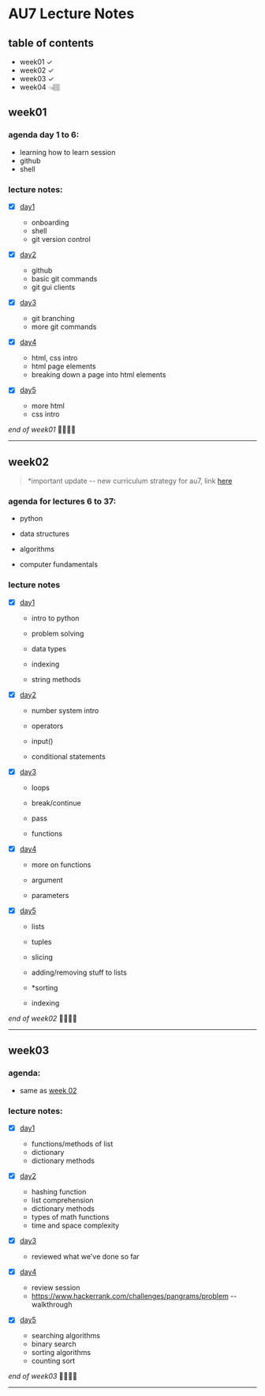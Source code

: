 
# AU7 Lecture Notes

  

## table of contents

- week01 ✓
- week02 ✓
- week03 ✓
- week04 👈🏽 

  
  

## week01

  

### agenda day 1 to 6:
- learning how to learn session
- github
- shell
	
### lecture notes:

-  [x]  [day1](https://www.evernote.com/l/Abo2iOQ1ArSvlkbB3oYs4iK2AE7J11538UU)
	- onboarding
	- shell
	- git version control

-  [x]  [day2](https://www.evernote.com/l/AboQFHrj3c5C3OC771S3kTmY1fxN4MStlI0)
	- github
	- basic git commands
	- git gui clients

-  [x]  [day3](https://www.evernote.com/l/Abp_67qfL9dOg6K--hJ40DMZeLhLhR8BTW0)
	- git branching
	- more git commands

-  [x]  [day4](https://www.evernote.com/l/Abp-cXwfUiFgf1dmyHGPL8HOGah6OWGZZSA)
	- html, css intro
	- html page elements
	- breaking down a page into html elements

  

-  [x]  [day5](https://www.evernote.com/l/AbqDvkH1-Fj7L8G-ToU9S7LIX-fXLuJnqK8)
	- more html
	- css intro

*end of week01* 👏🏽👏🏽
***

  

## week02

> *important update -- new curriculum strategy for au7, link [here](https://www.evernote.com/l/AboxkzVPUx0RfxO4tk4_go1VHgzmMv7uW78)

  

### agenda for lectures 6 to 37:

- python

- data structures

- algorithms

- computer fundamentals

  

### lecture notes

  

-  [x]  [day1](https://www.evernote.com/l/AbqbqYY8gFBFWljgrKMNvy1FL7QzGDXWdZA)
	
	- intro to python

	- problem solving

	- data types

	- indexing

	- string methods

  

-  [x]  [day2](https://www.evernote.com/l/AbpbQwU2uGFFoZxPIa9pgfYeJFIJUeexN0o)

	- number system intro

	- operators

	- input()

	- conditional statements

  

-  [x]  [day3](https://drive.google.com/open?id=1gRtettH89y6mepohtzvfbIsjWdc8rX-p)

	- loops

	- break/continue

	- pass

	- functions

  

-  [x]  [day4](https://github.com/rahul-choudhary-au7/au7-lecture-notes/blob/master/week02/lecture%209.md)

	- more on functions

	- argument

	- parameters

  

-  [x]  [day5](https://github.com/rahul-choudhary-au7/au7-lecture-notes/blob/master/week02/lecture10.md)

	- lists

	- tuples

	- slicing

	- adding/removing stuff to lists

	- *sorting

	- indexing

  
  

*end of week02* 👏🏽👏🏽

***

  

## week03

  

### agenda:

- same as [week 02](##week02)

### lecture notes:

- [x] [day1](https://github.com/rahul-choudhary-au7/au7-lecture-notes/blob/master/week03/day1.md)
	- functions/methods of list
	- dictionary
	- dictionary methods

- [x] [day2](https://github.com/rahul-choudhary-au7/au7-lecture-notes/blob/master/week03/day2.md)
	- hashing function
	- list comprehension
	- dictionary methods
	- types of math functions
	- time and space complexity

- [x] [day3](https://github.com/rahul-choudhary-au7/au7-lecture-notes/blob/master/week03/day3.ipynb)
	- reviewed what we've done so far

- [x] [day4](https://github.com/rahul-choudhary-au7/au7-lecture-notes/blob/master/week03/day4.ipynb)
	- review session
	- https://www.hackerrank.com/challenges/pangrams/problem -- walkthrough

- [x] [day5](https://github.com/rahul-choudhary-au7/au7-lecture-notes/blob/master/week03/day5.ipynb)
	- searching algorithms
	- binary search
	- sorting algorithms
	- counting sort

 *end of week03* 👏🏽👏🏽

***


